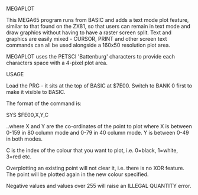 MEGAPLOT

This MEGA65 program runs from BASIC and adds a text mode plot feature, 
similar to that found on the ZX81, so that users can remain in text mode and draw
graphics without having to have a raster screen split.  Text and graphics are easily
mixed - CURSOR, PRINT and other screen text commands can all be used alongside a 
160x50 resolution plot area.  

MEGAPLOT uses the PETSCI 'Battenburg' characters to provide each characters space 
with a 4-pixel plot area.

USAGE

Load the PRG - it sits at the top of BASIC at $7E00.  Switch to BANK 0 first to 
make it visible to BASIC.

The format of the command is:

SYS $FE00,X,Y,C 

..where X and Y are the co-ordinates of the point to plot where X is between 0-159 
in 80 column mode and 0-79 in 40 column mode.  Y is between 0-49 in both modes.

C is the index of the colour that you want to plot, i.e. 0=black, 1=white, 3=red 
etc.

Overplotting an existing point will not clear it, i.e. there is no XOR feature.  The 
point will be plotted again in the new colour specified.

Negative values and values over 255 will raise an ILLEGAL QUANTITY error.